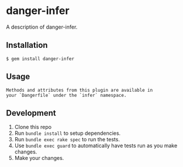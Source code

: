 # danger-infer

A description of danger-infer.

## Installation

    $ gem install danger-infer

## Usage

    Methods and attributes from this plugin are available in
    your `Dangerfile` under the `infer` namespace.

## Development

1. Clone this repo
2. Run `bundle install` to setup dependencies.
3. Run `bundle exec rake spec` to run the tests.
4. Use `bundle exec guard` to automatically have tests run as you make changes.
5. Make your changes.
